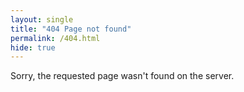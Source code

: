 ```yaml
---
layout: single
title: "404 Page not found"
permalink: /404.html
hide: true
---
```


Sorry, the requested page wasn't found on the server.
